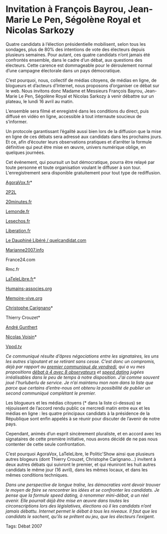 # Invitation à François Bayrou, Jean-Marie Le Pen, Ségolène Royal et Nicolas Sarkozy

Quatre candidats à l’élection présidentielle mobilisent, selon tous les sondages, plus de 80% des intentions de vote des électeurs depuis plusieurs semaines. Pour autant, ces quatre candidats n’ont jamais été confrontés ensemble, dans le cadre d’un débat, aux questions des électeurs. Cette carence est dommageable pour le déroulement normal d’une campagne électorale dans un pays démocratique.

C’est pourquoi, nous, collectif de médias citoyens, de médias en ligne, de blogueurs et d’acteurs d’Internet, nous proposons d’organiser ce débat sur le web. Nous invitons donc Madame et Messieurs François Bayrou, Jean-Marie Le Pen, Ségolène Royal et Nicolas Sarkozy à venir débattre sur un plateau, le lundi 16 avril au matin.

L’ensemble sera filmé et enregistré dans les conditions du direct, puis diffusé en vidéo en ligne, accessible à tout internaute soucieux de s’informer.

Un protocole garantissant l’égalité aussi bien lors de la diffusion que la mise en ligne de ces débats sera adressé aux candidats dans les prochains jours. Et ce, afin d’écouter leurs observations pratiques et d’arrêter la formule définitive qui peut être mise en œuvre, univers numérique oblige, en quelques journées.

Cet événement, qui poursuit un but démocratique, pourra être relayé par toute personne et toute organisation voulant le diffuser à son tour. L'enregistrement sera disponible gratuitement pour tout type de rediffusion.

[AgoraVox.fr](http://www.agoravox.fr/article.php3?id_article=22156)\*

[2P2L](http://www.2p2l.com/)

[20minutes.fr](http://www.20minutes.fr/article/150856/20070410-France-Invitation-a-Francois-Bayrou-Jean-Marie-Le-Pen-Segolene-Royal-et-Nicolas-Sarkozy.php)

[Lemonde.fr](http://www.lemonde.fr/web/article/0,1-0@2-823448,36-894260,0.html)

[Lesechos.fr](http://www.lesechos.fr/)

[Liberation.fr](http://www.liberation.fr/actualite/politiques/elections2007/246689.FR.php)

[Le Dauphiné Libéré / quelcandidat.com](http://www.quelcandidat.com/le-journal-des-internautes/appel-des-medias-et-des-blogueurs-pour-un-debat-avant-le-premier-tour-05_04_2007_.php)

[Marianne2007.info](http://www.marianne2007.info/Invitation-a-Francois-Bayrou,-Jean-Marie-Le-Pen,-Segolene-Royal-et-Nicolas-Sarkozy_a1100.html)

France24.com

Rmc.fr

[LaTeleLibre.fr](http://www.latelelibre.fr/)\*

[Humains-associes.org](http://www.humains-associes.org/blog/)

[Memoire-vive.org](http://www.memoire-vive.org/archives/001387.php)

[Christophe Carignano](http://carignano.blog.20minutes.fr/)\*

Thierry Crouzet\*

[André Gunthert](http://www.arhv.lhivic.org/index.php/2007/04/11/372-invitation)

[Nicolas Voisin](http://www.nuesblog.com/)\*

[Vpod.tv](http://studio.vpod.tv//)

*Ce communiqué résulte d’âpres négociations entre les signataires, les uns les autres s’ajoutant et se retirant sans cesse. C’est donc un compromis, déjà par rapport au* [*premier communiqué de vendredi*](http://blog.tcrouzet.com/2007/04/05/appel-pour-un-debat-entre-candidats-avant-le-premier-tour-des-presidentielles/)*, qui a vu mes propositions* [*débat à 4 avec 8 observateurs*](http://blog.tcrouzet.com/2007/04/04/sarkozy-va-dire-oui/) *et* [*speed dating*](http://blog.tcrouzet.com/2007/04/04/speed-dating/) *jugées irréalisables dans le peu de temps à notre disposition. J’ai comme souvent joué l’hurluberlu de service. Je n’ai maintenu mon nom dans la liste que parce que certains d’entre-nous ont obtenu la possibilité de publier un second communiqué complétant le premier.*

Les blogueurs et les médias citoyens (\* dans la liste ci-dessus) se réjouissent de l’accord rendu public ce mercredi matin entre eux et les médias en ligne : les quatre principaux candidats à la présidence de la République sont enfin appelés à se réunir pour discuter de l’avenir de notre pays.

Cependant, animés d’un esprit sincèrement pluraliste, et en accord avec les signataires de cette première initiative, nous avons décidé de ne pas nous contenter de cette seule confrontation.

C’est pourquoi AgoraVox, LaTeleLibre, le Politic'Show ainsi que plusieurs autres blogeurs (dont Thierry Crouzet, Christophe Carignano...) invitent à deux autres débats qui suivront le premier, et qui réuniront les huit autres candidats le même jour (16 avril), dans les mêmes locaux, et dans les mêmes conditions techniques.

*Dans une perspective de longue traîne, les démocraties vont devoir trouver le moyen de faire se rencontrer les idées et se confronter les candidats. Je pense que la formule speed dating, à renommer mini-débat, a un réel avenir. Elle pourrait déjà être mise en œuvre dans toutes les circonscriptions lors des législatives, élections où il les candidats n’ont jamais débattu. Internet permet le débat à tous les niveaux. Il faut que les candidats le sachent, qu’ils se prêtent au jeu, que les électeurs l’exigent.*

Tags: Débat 2007